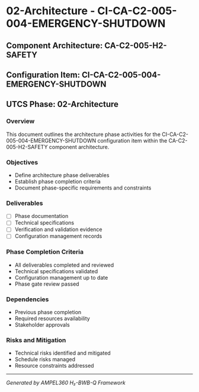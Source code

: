 # 02-Architecture - CI-CA-C2-005-004-EMERGENCY-SHUTDOWN

## Component Architecture: CA-C2-005-H2-SAFETY
## Configuration Item: CI-CA-C2-005-004-EMERGENCY-SHUTDOWN
## UTCS Phase: 02-Architecture

### Overview
This document outlines the architecture phase activities for the CI-CA-C2-005-004-EMERGENCY-SHUTDOWN configuration item within the CA-C2-005-H2-SAFETY component architecture.

### Objectives
- Define architecture phase deliverables
- Establish phase completion criteria
- Document phase-specific requirements and constraints

### Deliverables
- [ ] Phase documentation
- [ ] Technical specifications
- [ ] Verification and validation evidence
- [ ] Configuration management records

### Phase Completion Criteria
- All deliverables completed and reviewed
- Technical specifications validated
- Configuration management up to date
- Phase gate review passed

### Dependencies
- Previous phase completion
- Required resources availability
- Stakeholder approvals

### Risks and Mitigation
- Technical risks identified and mitigated
- Schedule risks managed
- Resource constraints addressed

---
*Generated by AMPEL360 H₂-BWB-Q Framework*
